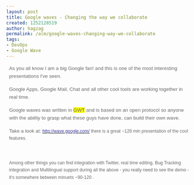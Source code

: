 ```yaml
---
layout: post
title: Google waves - Changing the way we collaborate
created: 1252128519
author: hagzag
permalink: /alm/google-waves-changing-way-we-collaborate
tags:
- DevOps
- Google Wave
---
```

<p>
<meta http-equiv="CONTENT-TYPE" content="text/html; charset=utf-8">
<title></title>
<meta name="GENERATOR" content="OpenOffice.org 3.0  (Linux)"> 	<style type="text/css">
	<!--
		@page { margin: 0.79in }
		P { margin-bottom: 0.08in }
		A:link { so-language: zxx }
	-->
	</style></meta>
</meta>
</p>
<p style="border: medium none ; padding: 0in; margin-left: 0.08in; margin-right: 0.08in; margin-bottom: 0in; font-style: normal; font-weight: normal; line-height: 0.22in;"><font color="#666666"><font face="Tahoma, Verdana, Arial, Helvetica, sans-serif"><font size="2" style="font-size: 10pt;"><span style="background: rgb(255, 255, 255) none repeat scroll 0% 0%; -moz-background-clip: -moz-initial; -moz-background-origin: -moz-initial; -moz-background-inline-policy: -moz-initial;">As you all know I am a big Google fan! and this is one of the most interesting presentations I've seen.</span></font></font></font></p>
<p style="border: medium none ; padding: 0in; margin-left: 0.08in; margin-right: 0.08in; margin-bottom: 0in; font-style: normal; font-weight: normal; line-height: 0.22in;"><font color="#666666"><font face="Tahoma, Verdana, Arial, Helvetica, sans-serif"><font size="2" style="font-size: 10pt;"><span style="background: rgb(255, 255, 255) none repeat scroll 0% 0%; -moz-background-clip: -moz-initial; -moz-background-origin: -moz-initial; -moz-background-inline-policy: -moz-initial;">Google Apps, Google Mail, Chat and all other cool tools are working together in real time.</span></font></font></font></p>
<p style="border: medium none ; padding: 0in; margin-left: 0.08in; margin-right: 0.08in; margin-bottom: 0in; font-style: normal; font-weight: normal; line-height: 0.22in;"><font color="#666666"><font face="Tahoma, Verdana, Arial, Helvetica, sans-serif"><font size="2" style="font-size: 10pt;"><span style="background: rgb(255, 255, 255) none repeat scroll 0% 0%; -moz-background-clip: -moz-initial; -moz-background-origin: -moz-initial; -moz-background-inline-policy: -moz-initial;">Google waves was written in&nbsp;<span style="background: rgb(255, 255, 0) none repeat scroll 0% 0%; -moz-background-clip: -moz-initial; -moz-background-origin: -moz-initial; -moz-background-inline-policy: -moz-initial;">GWT</span>&nbsp;and is based on an open protocol so anyone with the ability to grasp what these guys have done, can build their own wave.</span></font></font></font></p>
<p style="border: medium none ; padding: 0in; margin-left: 0.08in; margin-right: 0.08in; margin-bottom: 0in; line-height: 0.2in;"><font color="#666666"><font face="Tahoma, Verdana, Arial, Helvetica, sans-serif"><font size="2" style="font-size: 10pt;"><span style="font-style: normal;"><span style="font-weight: normal;"><span style="background: rgb(255, 255, 255) none repeat scroll 0% 0%; -moz-background-clip: -moz-initial; -moz-background-origin: -moz-initial; -moz-background-inline-policy: -moz-initial;">Take a look at:&nbsp;</span></span></span></font></font></font><a href="http://wave.google.com/"><font color="#333399"><span style="text-decoration: none;"><font face="Tahoma, Verdana, Arial, Helvetica, sans-serif"><font size="2" style="font-size: 9pt;"><span style="font-style: normal;"><span style="font-weight: normal;"><span style="background: rgb(255, 255, 255) none repeat scroll 0% 0%; -moz-background-clip: -moz-initial; -moz-background-origin: -moz-initial; -moz-background-inline-policy: -moz-initial;">http://wave.google.com/</span></span></span></font></font></span></font></a><font color="#666666"><font face="Tahoma, Verdana, Arial, Helvetica, sans-serif"><font size="2" style="font-size: 9pt;"><span style="font-style: normal;"><span style="font-weight: normal;"><span style="background: rgb(255, 255, 255) none repeat scroll 0% 0%; -moz-background-clip: -moz-initial; -moz-background-origin: -moz-initial; -moz-background-inline-policy: -moz-initial;">&nbsp;there is&nbsp;a great&nbsp;~120 min presentation of the cool features.</span></span></span></font></font></font></p>
<p style="border: medium none ; padding: 0in; margin-left: 0.08in; margin-right: 0.08in; margin-bottom: 0in; line-height: 0.2in;">&nbsp;</p>
<p style="border: medium none ; padding: 0in; margin-left: 0.08in; margin-right: 0.08in; margin-bottom: 0in; font-style: normal; font-weight: normal; line-height: 0.2in;"><font color="#666666"><font face="Tahoma, Verdana, Arial, Helvetica, sans-serif"><font size="2" style="font-size: 9pt;"><span style="background: rgb(255, 255, 255) none repeat scroll 0% 0%; -moz-background-clip: -moz-initial; -moz-background-origin: -moz-initial; -moz-background-inline-policy: -moz-initial;">Among other things you can find integration with Twitter, real time editing, Bug Tracking integration and Multilingual support during all the above - you really need to see the demo - it's somewhere between minuets ~90-120 .</span></font></font></font></p>
<p><br />
&nbsp;</p>
